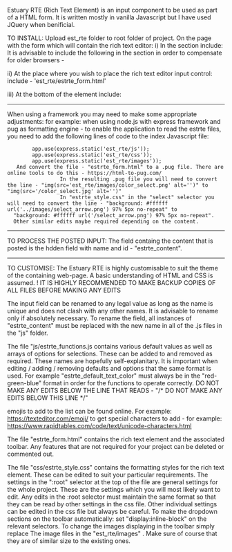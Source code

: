 Estuary RTE (Rich Text Element) is an input component to be used as part of a HTML form.  It is written mostly in vanilla Javascript but I have used JQuery when benificial.

TO INSTALL:
Upload est_rte folder to root folder of project.
On the page with the form which will contain the rich text editor:
i)     In the <head></head> section include:
            <link rel="stylesheet" href="est_rte/css/estrte_style.css">
        It is advisable to include the following in the <head> section in order to compensate for older browsers -
            <script src="https://unpkg.com/@babel/standalone/babel.min.js"></script>
                     
ii)    At the place where you wish to place the rich text editor input control:
             include - 'est_rte/estrte_form.html'
                            
iii)  At the bottom of the <body> element include:
      <script type="text/javascript" src="est_rte/js/estrte_functions.js"></script>


-----------------------------------------------------------------------------------------------------------


When using a framework you may need to make some appropriate adjustments:
for example:
    when using node.js with express framework and pug as formatting engine - to enable the application to read the estrte files, you need to add the following lines of code to the index 
Javascript file: 
            
            app.use(express.static('est_rte/js'));
            app.use(express.static('est_rte/css'));
            app.use(express.static('est_rte/images'));
       And convert the file - "estrte_form.html" to a .pug file. There are online tools to do this - https://html-to-pug.com/
                     In the resulting .pug file you will need to convert the line - "img(src='est_rte/images/color_select.png' alt='')" to "img(src='/color_select.jpg' alt='')"
                     In "estrte_style.css" in the "select" selector you will need to convert the line - "background: #ffffff url('../images/select_arrow.png') 97% 5px no-repeat" to
      "background: #ffffff url('/select_arrow.png') 97% 5px no-repeat".
      Other similar edits maybe required depending on the content.



-----------------------------------------------------------------------------------------------------------

TO PROCESS THE POSTED INPUT: 
The field containg the content that is posted is the hdden field with name and id - "estrte_content". 

 
-----------------------------------------------------------------------------------------------------------



TO CUSTOMISE:
 The Estuary RTE is highly customisable to suit the theme of the containing web-page. A basic understanding of HTML and CSS is assumed. 
! IT IS HIGHLY RECOMMENDED TO MAKE BACKUP COPIES OF ALL FILES BEFORE MAKING ANY EDITS 

The input field can be renamed to any legal value as long as the name is unique and does not clash with any other names. It is advisable to rename only if absolutely necessary. 
To rename the field, all instances of "estrte_content" must be replaced with the new name in all of the .js files in the "js" folder.

The file "js/estrte_functions.js contains various default values as well as arrays of options for selections. These can be added to and removed as required. These names are hopefully self-explanitary. It is important when editing / adding / removing defaults and options that the same format is used. For example "estrte_default_text_color" must always be in the "red-green-blue" format in order for the functions to operate correctly. 
DO NOT MAKE ANY EDITS BELOW THE LINE THAT READS - "/* DO NOT MAKE ANY EDITS BELOW THIS LINE */"
 
emojis to add to the list can be found online. For example:
   https://texteditor.com/emoji/
to get special characters to add - for example:
   https://www.rapidtables.com/code/text/unicode-characters.html

The file "estrte_form.html" contains the rich text element and the associated toolbar. 
Any features that are not required for your project can be deleted or commented out.

The file "css/estrte_style.css" contains the formatting styles for the rich text element. These can be edited to suit your particular requirements. The settings in the ":root" selector at the top of the file are general settings for the whole project. These are the settings which you will most likely want to edit. Any edits in the :root selector must maintain the same format so that they can be read by other settings in the css file.
Other individual settings can be edited in the css file but always be careful.
 To make the dropdown sections on the toolbar automatically: set "display:inline-block" on the relevant selectors.
To change the images displaying in the toolbar simply replace The image files in the "est_rte/images" . Make sure of course that they are of similar size to the existing ones.




